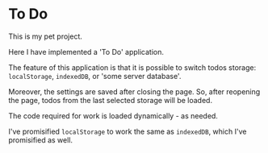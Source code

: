 # To Do

This is my pet project.

Here I have implemented a 'To Do' application.

The feature of this application is that it is possible to switch todos storage: `localStorage`, `indexedDB`, or 'some server database'.

Moreover, the settings are saved after closing the page.
So, after reopening the page, todos from the last selected storage will be loaded.

The code required for work is loaded dynamically - as needed.

I've promisified `localStorage` to work the same as `indexedDB`, which I've promisified as well.
